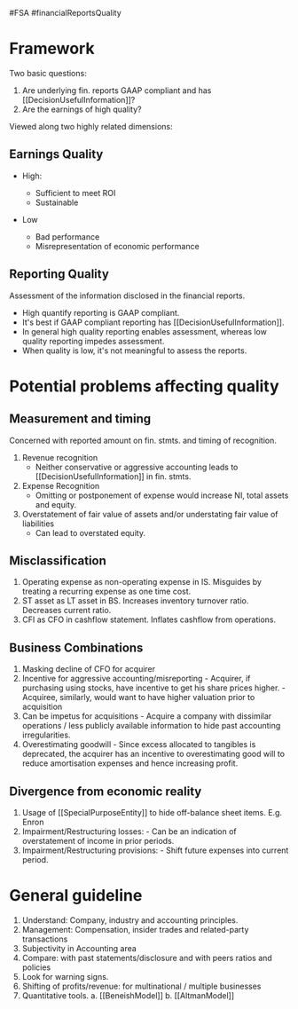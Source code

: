 #FSA #financialReportsQuality 

# Framework 

Two basic questions: 
1. Are underlying fin. reports GAAP compliant and has [[DecisionUsefulInformation]]?
2. Are the earnings of high quality? 

Viewed along two highly related dimensions:
## Earnings Quality
- High: 
	- Sufficient to meet ROI 
	- Sustainable 

- Low 
	- Bad performance 
	- Misrepresentation of economic performance 
## Reporting Quality 
Assessment of the information disclosed in the financial reports. 
 
- High quantify reporting is GAAP compliant. 
- It's best if GAAP compliant reporting has [[DecisionUsefulInformation]].
- In general high quality reporting enables assessment, whereas low quality reporting impedes assessment. 
- When quality is low, it's not meaningful to assess the reports. 


# Potential problems affecting quality 
## Measurement and timing 
Concerned with reported amount on fin. stmts. and timing of recognition. 
1. Revenue recognition 
   - Neither conservative or aggressive accounting leads to [[DecisionUsefulInformation]] in fin. stmts. 
2. Expense Recognition 
   - Omitting or postponement of expense would increase NI, total assets and equity. 
3. Overstatement of fair value of assets and/or understating fair value of liabilities 
   - Can lead to overstated equity. 
## Misclassification 
1. Operating expense as non-operating expense in IS. 
	   Misguides by treating a recurring expense as one time cost. 
2. ST asset as LT asset in BS. 
	   Increases inventory turnover ratio. 
	   Decreases current ratio. 
3. CFI as CFO in cashflow statement. 
	   Inflates cashflow from operations. 
## Business Combinations 
1. Masking decline of CFO for acquirer 
2. Incentive for aggressive accounting/misreporting 
	   - Acquirer, if purchasing using stocks, have incentive to get his share prices higher. 
	   - Acquiree, similarly, would want to have higher valuation prior to acquisition 
3. Can be impetus for acquisitions 
	   - Acquire a company with dissimilar operations / less publicly available information to hide past accounting irregularities. 
4. Overestimating goodwill 
	   - Since excess allocated to tangibles is deprecated, the acquirer has an incentive to overestimating good will to reduce amortisation expenses and hence increasing profit. 
## Divergence from economic reality 
1. Usage of [[SpecialPurposeEntity]] to hide off-balance sheet items. E.g. Enron 
2. Impairment/Restructuring losses: 
	   - Can be an indication of overstatement of income in prior periods. 
3. Impairment/Restructuring provisions: 
	   - Shift future expenses into current period. 

# General guideline
1. Understand: Company, industry and accounting principles. 
2. Management: Compensation, insider trades and related-party transactions 
3. Subjectivity in Accounting area 
4. Compare: with past statements/disclosure and with peers ratios and policies 
5. Look for warning signs. 
6. Shifting of profits/revenue: for multinational / multiple businesses 
7. Quantitative tools.
   a. [[BeneishModel]]
   b. [[AltmanModel]]
   